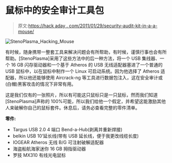 # 鼠标中的安全审计工具包

> 原文:[https://hack aday . com/2011/01/29/security-audit-kit-in-a-a-mouse/](https://hackaday.com/2011/01/29/security-audit-kit-in-a-mouse/)

![](../Images/633ac51daab507215fd13b489eb67792.png "StenoPlasma_Hacking_Mouse")

有时候，随身携带一整套工具来解决问题会有所帮助，有时候，谨慎行事也会有所帮助。[StenoPlasma]采用了这些方法中的后一种方法，将一个 USB 集线器、一个 16 GB 闪存驱动器和一个基于 Atheros 的 USB 无线适配器塞进了一个普通的 USB 鼠标中，以在鼠标中制作一个 Linux 可启动系统。因为他选择了 Atheros 适配器，所以他还能够使用 Aircrack-ng 等工具进行数据包注入，这在安全审计或(白帽)黑客攻击的情况下非常有用。

这是我们仅有的一张照片，所以有可能这只鼠标只是一只鼠标，然而我们知道[StenoPlasma]声称的 100%可能，所以我们给他一个假定，并希望这能激励其他人来破解你自己的鼠标套件。休息后，请务必查看完整的零件清单。

**零件:**

*   Targus USB 2.0 4 端口 Bend-a-Hub(剥离并重新焊接)
*   belkin USB 10’延长线(带有 USB 延长线，便于我更改线缆长度)
*   IOGEAR Atheros 无线 B/G 可注射破解适配器
*   海盗船航海家迷你 16 GB 拇指驱动器
*   罗技 MX310 有线光电鼠标